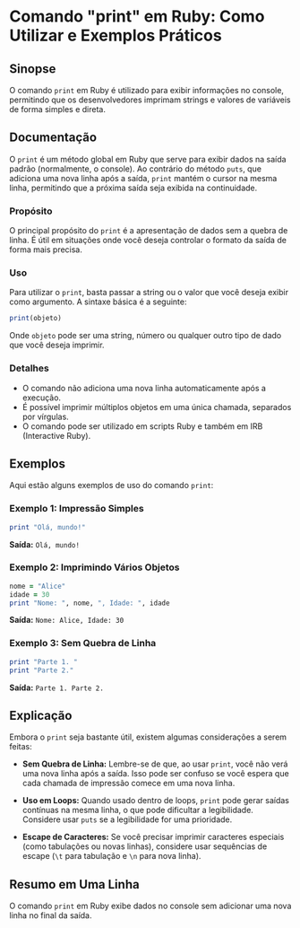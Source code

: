 <!--
Meta Description: # Comando "print" em Ruby: Como Utilizar e Exemplos Práticos ## Sinopse O comando `print` em Ruby é utilizado para exibir informações no console, perm...
Meta Keywords: print, linha, ruby, que, saída
-->

# Comando "print" em Ruby: Como Utilizar e Exemplos Práticos

## Sinopse
O comando `print` em Ruby é utilizado para exibir informações no console, permitindo que os desenvolvedores imprimam strings e valores de variáveis de forma simples e direta.

## Documentação
O `print` é um método global em Ruby que serve para exibir dados na saída padrão (normalmente, o console). Ao contrário do método `puts`, que adiciona uma nova linha após a saída, `print` mantém o cursor na mesma linha, permitindo que a próxima saída seja exibida na continuidade.

### Propósito
O principal propósito do `print` é a apresentação de dados sem a quebra de linha. É útil em situações onde você deseja controlar o formato da saída de forma mais precisa.

### Uso
Para utilizar o `print`, basta passar a string ou o valor que você deseja exibir como argumento. A sintaxe básica é a seguinte:

```ruby
print(objeto)
```

Onde `objeto` pode ser uma string, número ou qualquer outro tipo de dado que você deseja imprimir.

### Detalhes
- O comando não adiciona uma nova linha automaticamente após a execução.
- É possível imprimir múltiplos objetos em uma única chamada, separados por vírgulas.
- O comando pode ser utilizado em scripts Ruby e também em IRB (Interactive Ruby).

## Exemplos
Aqui estão alguns exemplos de uso do comando `print`:

### Exemplo 1: Impressão Simples
```ruby
print "Olá, mundo!"
```
**Saída:** `Olá, mundo!`

### Exemplo 2: Imprimindo Vários Objetos
```ruby
nome = "Alice"
idade = 30
print "Nome: ", nome, ", Idade: ", idade
```
**Saída:** `Nome: Alice, Idade: 30`

### Exemplo 3: Sem Quebra de Linha
```ruby
print "Parte 1. "
print "Parte 2."
```
**Saída:** `Parte 1. Parte 2.`
  
## Explicação
Embora o `print` seja bastante útil, existem algumas considerações a serem feitas:

- **Sem Quebra de Linha:** Lembre-se de que, ao usar `print`, você não verá uma nova linha após a saída. Isso pode ser confuso se você espera que cada chamada de impressão comece em uma nova linha.
  
- **Uso em Loops:** Quando usado dentro de loops, `print` pode gerar saídas contínuas na mesma linha, o que pode dificultar a legibilidade. Considere usar `puts` se a legibilidade for uma prioridade.

- **Escape de Caracteres:** Se você precisar imprimir caracteres especiais (como tabulações ou novas linhas), considere usar sequências de escape (`\t` para tabulação e `\n` para nova linha).

## Resumo em Uma Linha
O comando `print` em Ruby exibe dados no console sem adicionar uma nova linha no final da saída.